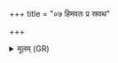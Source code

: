 +++
title = "०७ हिमवतः प्र स्रवथ"

+++
<details><summary>मूलम् (GR)</summary>

हिमवतः प्र स्रवथ  
ताः सिन्धुम् उप गच्छथ ।  
आपो घ मह्यं तद् देवीर्  
ददन् हृद्द्योतभेषजम् ॥ +++(Bhatt. dadaṃ)+++
</details>